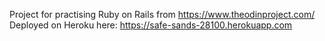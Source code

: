 Project for practising Ruby on Rails from https://www.theodinproject.com/
Deployed on Heroku here: https://safe-sands-28100.herokuapp.com
